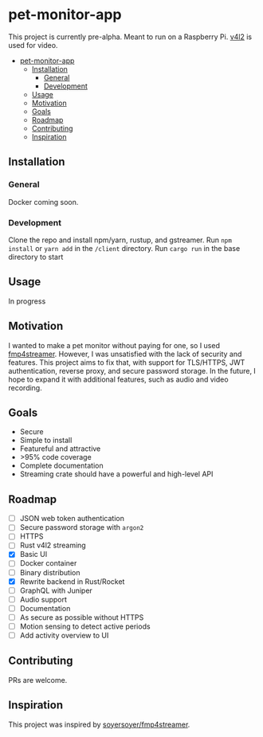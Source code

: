 # pet-monitor-app

This project is currently pre-alpha.
Meant to run on a Raspberry Pi. [v4l2](https://www.kernel.org/doc/html/v4.9/media/uapi/v4l/v4l2.html) is used for video.

- [pet-monitor-app](#pet-monitor-app)
  - [Installation](#installation)
    - [General](#general)
    - [Development](#development)
  - [Usage](#usage)
  - [Motivation](#motivation)
  - [Goals](#goals)
  - [Roadmap](#roadmap)
  - [Contributing](#contributing)
  - [Inspiration](#inspiration)

## Installation

### General

Docker coming soon.

### Development

Clone the repo and install npm/yarn, rustup, and gstreamer. Run `npm install` or `yarn add` in the `/client` directory. Run `cargo run` in the base directory to start

## Usage

In progress

## Motivation

I wanted to make a pet monitor without paying for one, so I used [fmp4streamer](https://github.com/soyersoyer/fmp4streamer). However, I was unsatisfied with the lack of security and features. This project aims to fix that, with support for TLS/HTTPS, JWT authentication, reverse proxy, and secure password storage. In the future, I hope to expand it with additional features, such as audio and video recording.

## Goals

- Secure
- Simple to install
- Featureful and attractive
- \>95% code coverage
- Complete documentation
- Streaming crate should have a powerful and high-level API

## Roadmap

- [ ] JSON web token authentication
- [ ] Secure password storage with `argon2`
- [ ] HTTPS
- [ ] Rust v4l2 streaming
- [x] Basic UI
- [ ] Docker container
- [ ] Binary distribution
- [x] Rewrite backend in Rust/Rocket
- [ ] GraphQL with Juniper
- [ ] Audio support
- [ ] Documentation
- [ ] As secure as possible without HTTPS
- [ ] Motion sensing to detect active periods
- [ ] Add activity overview to UI

## Contributing

PRs are welcome.

## Inspiration

This project was inspired by [soyersoyer/fmp4streamer](https://github.com/soyersoyer/fmp4streamer).

